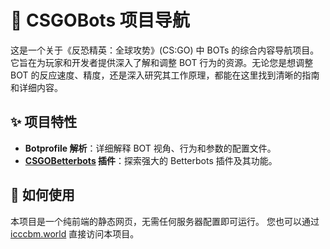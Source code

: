 # 🤖 CSGOBots 项目导航
这是一个关于《反恐精英：全球攻势》(CS:GO) 中 BOTs 的综合内容导航项目。它旨在为玩家和开发者提供深入了解和调整 BOT 行为的资源。无论您是想调整 BOT 的反应速度、精度，还是深入研究其工作原理，都能在这里找到清晰的指南和详细内容。
## ✨ 项目特性
*   **Botprofile 解析**：详细解释 BOT 视角、行为和参数的配置文件。
*   **[CSGOBetterbots](https://github.com/manicogaming/CSGOBetterBots) 插件**：探索强大的 Betterbots 插件及其功能。

## 🚀 如何使用
本项目是一个纯前端的静态网页，无需任何服务器配置即可运行。
您也可以通过 [icccbm.world](https://icccbm.world) 直接访问本项目。
